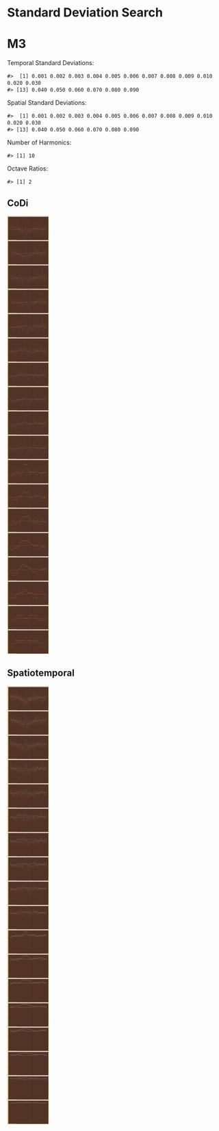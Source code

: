 Standard Deviation Search
================

# M3

Temporal Standard Deviations:

    #>  [1] 0.001 0.002 0.003 0.004 0.005 0.006 0.007 0.008 0.009 0.010 0.020 0.030
    #> [13] 0.040 0.050 0.060 0.070 0.080 0.090

Spatial Standard Deviations:

    #>  [1] 0.001 0.002 0.003 0.004 0.005 0.006 0.007 0.008 0.009 0.010 0.020 0.030
    #> [13] 0.040 0.050 0.060 0.070 0.080 0.090

Number of Harmonics:

    #> [1] 10

Octave Ratios:

    #> [1] 2

## CoDi

![](../figures/standard_deviation_search/_CoDi-1.png)<!-- -->

## Spatiotemporal

![](../figures/standard_deviation_search/_Spatiotemporal-1.png)<!-- -->
